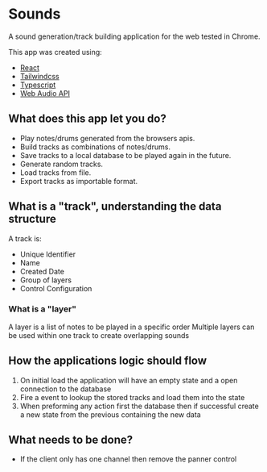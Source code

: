 # Sounds

A sound generation/track building application for the web tested in Chrome.

This app was created using:

- [React](https://reactjs.org/)
- [Tailwindcss](https://tailwindcss.com/)
- [Typescript](https://www.typescriptlang.org/)
- [Web Audio API](https://developer.mozilla.org/en-US/docs/Web/API/Web_Audio_API)

## What does this app let you do?

- Play notes/drums generated from the browsers apis.
- Build tracks as combinations of notes/drums.
- Save tracks to a local database to be played again in the future.
- Generate random tracks.
- Load tracks from file.
- Export tracks as importable format.

## What is a "track", understanding the data structure

A track is:

- Unique Identifier
- Name
- Created Date
- Group of layers
- Control Configuration

### What is a "layer"

A layer is a list of notes to be played in a specific order
Multiple layers can be used within one track to create overlapping sounds

## How the applications logic should flow

1. On initial load the application will have an empty state and a open connection to the database
2. Fire a event to lookup the stored tracks and load them into the state
3. When preforming any action first the database then if successful create a new state from the previous containing the new data

## What needs to be done?

- If the client only has one channel then remove the panner control
